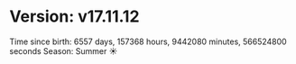 # Version: v17.11.12
Time since birth: 6557 days, 157368 hours, 9442080 minutes, 566524800 seconds
Season: Summer ☀️

